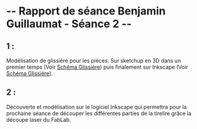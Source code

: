 # -- Rapport de séance Benjamin Guillaumat - Séance 2 -- #

## 1 :

Modélisation de glissière pour les pièces. Sur sketchup en 3D dans un premier temps (Voir <a href="../Développement/Dessins_schémas/Glissière.md"> Schéma Glissière</a>) puis finalement sur Inkscape (Voir <a href="../Développement/Dessins_schémas/Glissière.md"> Schéma Glissière</a>).

## 2 :

Découverte et modélisation sur le logiciel Inkscape qui permettra pour la prochaine séance de découper les différentes parties de la tirelire grâce 
la découpe laser du FabLab.
